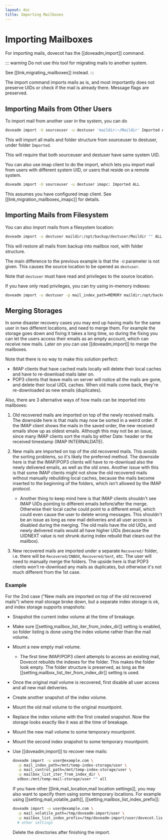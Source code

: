 ```yaml
---
layout: doc
title: Importing Mailboxes
---
```


# Importing Mailboxes

For importing mails, dovecot has the [[doveadm,import]] command.

::: warning
Do not use this tool for migrating mails to another system.

See [[link,migrating_mailboxes]] instead.
:::

The import command imports mails as is, and most importantly does not
preserve UIDs or check if the mail is already there. Message flags are
preserved.

## Importing Mails from Other Users

To import mail from another user in the system, you can do

```sh
doveadm import -U sourceuser -u destuser 'maildir:~/Maildir' Imported ALL
```

This will import all mails and folder structure from sourceuser to destuser,
under folder `Imported`.

This will require that both sourceuser and destuser have same system UID.

You can also use imap client to do the import, which lets you import mail
from users with different system UID, or users that reside on a remote system.

```sh
doveadm import -U sourceuser -u destuser imapc: Imported ALL
```

This assumes you have configured imap client. See
[[link,migration_mailboxes_imapc]] for details.

## Importing Mails from Filesystem

You can also import mails from a filesystem location:

```sh
doveadm import -u destuser maildir:/opt/backup/destuser/Maildir "" ALL
```

This will restore all mails from backup into mailbox root, with folder
structure.

The main difference to the previous example is that the `-U` parameter is
not given. This causes the source location to be opened as `destuser`.

Note that `destuser` must have read and privileges to the source location.

If you have only read privileges, you can try using in-memory indexes:

```sh
doveadm import -u destuser -p mail_index_path=MEMORY maildir:/opt/backup/destuser/Maildir "" ALL
```

## Merging Storages

In some disaster recovery cases you may end up having mails for the same user
in two different locations, and need to merge them. For example the storage
goes down and fixing it takes a long time, so during the fixing you can let the
users access their emails as an empty account, which can receive new mails.
Later on you can use [[doveadm,import]] to merge the mailboxes.

Note that there is no way to make this solution perfect:

* IMAP clients that have cached mails locally will delete their local caches
  and have to re-download mails later on.
* POP3 clients that leave mails on server will notice all the mails are gone,
  and delete their local UIDL caches. When old mails come back, they're
  re-downloaded as new emails (duplicates).

Also, there are 3 alternative ways of how mails can be imported into mailboxes:

1. Old recovered mails are imported on top of the newly received mails. The
   downside here is that mails may now be sorted in a weird order. If the IMAP
   client shows the mails in the saved order, the new received emails show up
   as oldest emails. Although this may not be an issue, since many IMAP clients
   sort the mails by either Date: header or the received timestamp (IMAP
   INTERNALDATE).
2. New mails are imported on top of the old recovered mails. This avoids the
   sorting problems, so it's likely the preferred method. The downside here is
   that the IMAP/POP3 clients will have to re-download also the newly delivered
   emails, as well as the old ones. Another issue with this is that some IMAP
   clients might not show the old recovered mails without manually rebuilding
   local caches, because the mails become inserted to the beginning of the
   folders, which isn't allowed by the IMAP protocol.

   * Another thing to keep mind here is that IMAP clients shouldn't see
     IMAP UIDs pointing to different emails before/after the merge. Otherwise
     their local cache could point to a different email, which could even
     cause the user to delete wrong messages. This shouldn't be an issue as
     long as new mail deliveries and all user access is disabled during the
     merging. The old mails have the old UIDs, and newly delivered mails
     would all have higher UIDs (because the UIDNEXT value is not shrunk
     during index rebuild that clears out the mailbox).

3. New recovered mails are imported under a separate `Recovered/` folder,
   i.e. there will be `Recovered/INBOX`, `Recovered/Sent`, etc. The user
   will need to manually merge the folders. The upside here is that POP3
   clients won't re-download any mails as duplicates, but otherwise it's not
   much different from the 1st case.

### Example

For the 2nd case ("New mails are imported on top of the old recovered mails")
where mail storage broke down, but a separate index storage is ok, and
index storage supports snapshots:

* Snapshot the current index volume at the time of breakage.

* Make sure [[setting,mailbox_list_iter_from_index_dir]] setting is enabled, so
  folder listing is done using the index volume rather than the mail volume.

* Mount a new empty mail volume.

  * The first time IMAP/POP3 client attempts to access an existing mail,
    Dovecot rebuilds the indexes for the folder. This makes the folder look
    empty. The folder structure is preserved, as long as the
    [[setting,mailbox_list_iter_from_index_dir]] setting is used.

* Once the original mail volume is recovered, first disable all user access
  and all new mail deliveries.

* Create another snapshot of the index volume.

* Mount the old mail volume to the original mountpoint.

* Replace the index volume with the first created snapshot. Now the storage
  looks exactly like it was at the time of breakage.

* Mount the new mail volume to some temporary mountpoint.

* Mount the second index snapshot to some temporary mountpoint.

* Use [[doveadm,import]] to recover new mails:

  ```sh
  doveadm import -u user@example.com \
    -p mail_index_path=/mnt/temp-index-storage/user \
    -p mail_control_path=/mnt/temp-index-storage/user \
    -p mailbox_list_iter_from_index_dir \
    sdbox:/mnt/temp-mail-storage/user "" all
  ```

  If you have other [[link,mail_location,mail location settings]], you may also
  want to specify them using some temporary locations. For example using
  [[setting,mail_volatile_path]], [[setting,mailbox_list_index_prefix]]:

  ```sh
  doveadm import -u user@example.com \
    -p mail_volatile_path=/tmp/doveadm-import/user \
    -p mailbox_list_index_prefix=/tmp/doveadm-import/user/dovecot.list.index
    # other settings
  ```

  Delete the directories after finishing the import.
